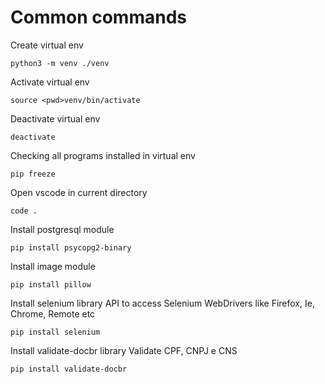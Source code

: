 # Common commands

Create virtual env
```
python3 -m venv ./venv

```

Activate virtual env
```
source <pwd>venv/bin/activate

```

Deactivate virtual env
```
deactivate

```

Checking all programs installed in virtual env
```
pip freeze

```

Open vscode in current directory
```
code .

```

Install postgresql module 
```
pip install psycopg2-binary

```

Install image module 
```
pip install pillow

```

Install selenium library
API to access Selenium WebDrivers like Firefox, Ie, Chrome, Remote etc
```
pip install selenium

```

Install validate-docbr library
Validate CPF, CNPJ e CNS
```
pip install validate-docbr

```
